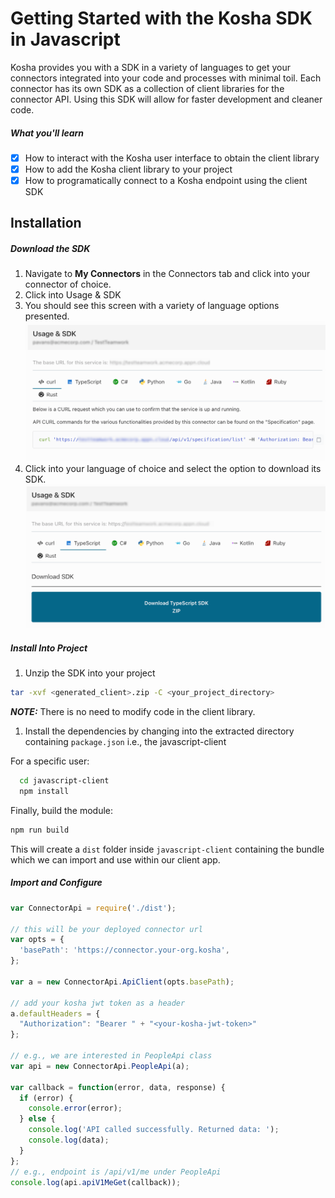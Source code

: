 # Getting Started with the Kosha SDK in Javascript

Kosha provides you with a SDK in a variety of languages to get your connectors integrated into your code and processes with minimal toil. Each connector has its own SDK as a collection of client libraries for the connector API. Using this SDK will allow for faster development and cleaner code.  

##### What you'll learn
- [x] How to interact with the Kosha user interface to obtain the client library
- [x] How to add the Kosha client library to your project
- [x] How to programatically connect to a Kosha endpoint using the client SDK 

## Installation

##### Download the SDK
1. Navigate to **My Connectors** in the Connectors tab and click into your connector of choice.
2. Click into Usage & SDK
3. You should see this screen with a variety of language options presented. 
![image info](../images/usage_sdk.png)
4. Click into your language of choice and select the option to download its SDK.
![image info](../images/download_sdk.png)

##### Install Into Project
1. Unzip the SDK into your project 
```sh
tar -xvf <generated_client>.zip -C <your_project_directory>
```

**_NOTE:_** There is no need to modify code in the client library.

1. Install the dependencies by changing into the extracted directory containing `package.json` i.e., the javascript-client

For a specific user:
```sh
  cd javascript-client
  npm install
```

Finally, build the module:

```sh
npm run build
```

This will create a `dist` folder inside `javascript-client` containing the bundle which we can import and use within our client app.

##### Import and Configure

```javascript
var ConnectorApi = require('./dist');

// this will be your deployed connector url
var opts = {
  'basePath': 'https://connector.your-org.kosha',
};

var a = new ConnectorApi.ApiClient(opts.basePath);

// add your kosha jwt token as a header
a.defaultHeaders = {
  "Authorization": "Bearer " + "<your-kosha-jwt-token>"
};

// e.g., we are interested in PeopleApi class
var api = new ConnectorApi.PeopleApi(a);

var callback = function(error, data, response) {
  if (error) {
    console.error(error);
  } else {
    console.log('API called successfully. Returned data: ');
    console.log(data);
  }
};
// e.g., endpoint is /api/v1/me under PeopleApi
console.log(api.apiV1MeGet(callback));
```

